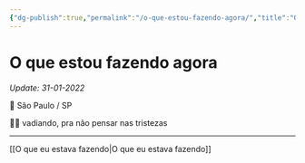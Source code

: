 ```yaml
---
{"dg-publish":true,"permalink":"/o-que-estou-fazendo-agora/","title":"O que estou fazendo agora"}
---
```


# O que estou fazendo agora
*Update: 31-01-2022*

📌 São Paulo / SP

🙇‍♂️ vadiando, pra não pensar nas tristezas

---
[[O que eu estava fazendo\|O que eu estava fazendo]]